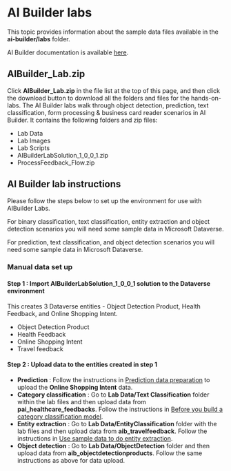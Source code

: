 # AI Builder labs

This topic provides information about the sample data files available in the **ai-builder/labs** folder.

AI Builder documentation is available [here](https://docs.microsoft.com/ai-builder).

## AIBuilder_Lab.zip

Click **AIBuilder_Lab.zip** in the file list at the top of this page, and then click the download button to download all the folders and files for the hands-on-labs. The AI Builder labs walk through object detection, prediction, text classification, form processing & business card reader scenarios in AI Builder. It contains the following folders and zip files:

- Lab Data
- Lab Images
- Lab Scripts
- AIBuilderLabSolution_1_0_0_1.zip
- ProcessFeedback_Flow.zip

## AI Builder lab instructions

Please follow the steps below to set up the environment for use with AIBuilder Labs.

For binary classification, text classification, entity extraction and object detection scenarios you will need some sample data in Microsoft Dataverse.

For prediction, text classification, and object detection scenarios you will need some sample data in Microsoft Dataverse.


### Manual data set up

#### Step 1 : Import AIBuilderLabSolution_1_0_0_1 solution to the Dataverse environment

This creates 3 Dataverse entities - Object Detection Product, Health Feedback, and Online Shopping Intent.

- Object Detection Product
- Health Feedback
- Online Shopping Intent
- Travel feedback

#### Step 2 : Upload data to the entities created in step 1

- **Prediction** : Follow the instructions in [Prediction data preparation](https://docs.microsoft.com/ai-builder/binary-classification-data-prep) to upload the **Online Shopping Intent** data.
- **Category classification** : Go to **Lab Data/Text Classification** folder within the lab files and then upload data from **pai_healthcare_feedbacks**. Follow the instructions in [Before you build a category classification model](https://docs.microsoft.com/ai-builder/before-you-build-text-classification-model).
- **Entity extraction** : Go to **Lab Data/EntityClassification** folder with the lab files and then upload data from **aib_travelfeedback**.  Follow the instructions in [Use sample data to do entity extraction](https://docs.microsoft.com/ai-builder/entity-extraction-sample-data).
- **Object detection** : Go to **Lab Data/ObjectDetection** folder and then upload data from **aib_objectdetectionproducts**. Follow the same instructions as above for data upload.
